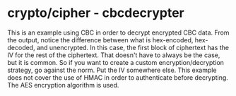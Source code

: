 # crypto/cipher - cbcdecrypter

This is an example using CBC in order to decrypt encrypted CBC data. From the output, notice the difference between what is hex-encoded, hex-decoded, and unencrypted. In this case, the first block of ciphertext has the IV for the rest of the ciphertext. That doesn't have to always be the case, but it is common. So if you want to create a custom encryption/decryption strategy, go against the norm. Put the IV somewhere else. This example does not cover the use of HMAC in order to authenticate before decrypting. The AES encryption algorithm is used.
